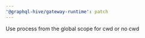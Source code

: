 ```yaml
---
'@graphql-hive/gateway-runtime': patch
---
```


Use process from the global scope for cwd or no cwd

